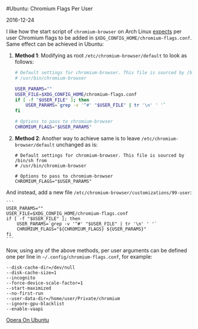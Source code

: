 #Ubuntu: Chromium Flags Per User

2016-12-24

<!--- tags: linux browser -->

I like how the start script of `chromium-browser` on Arch Linux [expects](https://wiki.archlinux.org/index.php/Chromium_tweaks#Making_Flags_Persistent) per user Chromium flags to be added in `$XDG_CONFIG_HOME/chromium-flags.conf`. Same effect can be achieved in Ubuntu:

1. **Method 1**: Modifying as root `/etc/chromium-browser/default` to look as follows:

    ```bash
    # Default settings for chromium-browser. This file is sourced by /bin/sh from
    # /usr/bin/chromium-browser

    USER_PARAMS=""
    USER_FILE=$XDG_CONFIG_HOME/chromium-flags.conf
    if [ -f "$USER_FILE" ]; then
        USER_PARAMS=`grep -v '^#' "$USER_FILE" | tr '\n' ' '`
    fi

    # Options to pass to chromium-browser
    CHROMIUM_FLAGS="$USER_PARAMS"
    ```

2. **Method 2**: Another way to achieve same is to leave `/etc/chromium-browser/default` unchanged as is:

    ```
    # Default settings for chromium-browser. This file is sourced by /bin/sh from
    # /usr/bin/chromium-browser

    # Options to pass to chromium-browser
    CHROMIUM_FLAGS="$USER_PARAMS"
    ```

 And instead, add a new file `/etc/chromium-browser/customizations/99-user`:

    ```
    USER_PARAMS=""
    USER_FILE=$XDG_CONFIG_HOME/chromium-flags.conf
    if [ -f "$USER_FILE" ]; then
        USER_PARAMS=`grep -v '^#' "$USER_FILE" | tr '\n' ' '`
        CHROMIUM_FLAGS="${CHROMIUM_FLAGS} ${USER_PARAMS}"
    fi
    ```

Now, using any of the above methods, per user arguments can be defined one per line in `~/.config/chromium-flags.conf`, for example:

```
--disk-cache-dir=/dev/null
--disk-cache-size=1
--incognito
--force-device-scale-factor=1
--start-maximized
--no-first-run
--user-data-dir=/home/user/Private/chromium
--ignore-gpu-blacklist
--enable-vaapi
```

<ins class='nfooter'><a rel='next' id='fnext' href='#blog/2016/2016-12-19-Opera-On-Ubuntu.md'>Opera On Ubuntu</a></ins>
